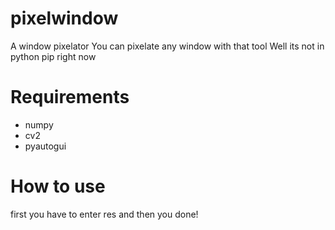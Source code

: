 # pixelwindow
A window pixelator
You can pixelate any window with that tool
Well its not in python pip right now
# Requirements
- numpy
- cv2
- pyautogui
# How to use
first you have to enter res
and then you done!
